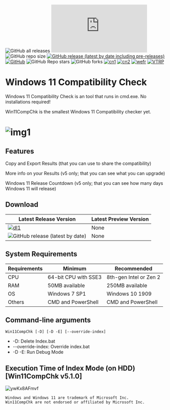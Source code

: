 ![GitHub all releases](https://img.shields.io/github/downloads/jbcarreon123/Win11CompChk/total) ![GitHub file size in bytes](https://img.shields.io/github/size/jbcarreon123/Win11CompChk/Win11CompChk.bat) ![GitHub repo size](https://img.shields.io/github/repo-size/jbcarreon123/Win11CompChk) [![GitHub release (latest by date including pre-releases)](https://img.shields.io/github/v/release/jbcarreon123/Win11CompChk?include_prereleases)](https://github.com/jbcarreon123/Win11CompChk/releases/) [![GitHub](https://img.shields.io/github/license/jbcarreon123/Win11CompChk)](LICENSE) ![GitHub Repo stars](https://img.shields.io/github/stars/jbcarreon123/Win11CompChk?style=social) ![GitHub forks](https://img.shields.io/github/forks/jbcarreon123/Win11CompChk?style=social) [![cn1](https://img.shields.io/badge/Contribute-Here-brightgreen?style=social)](https://github.com/jbcarreon123/Win11CompChk/contribute) [![cn2](https://img.shields.io/badge/Contributing-.md-brightgreen)](contributing.md) [![wefr](https://img.shields.io/badge/ElevenForum-Resource-informational)](https://www.elevenforum.com/resources/windows-11-compatibility-check.4/) [![VTRP](https://img.shields.io/badge/VirusTotal-Results-blue)](https://www.virustotal.com/gui/file/d3c8f3da09d43a92a31d2436a82c676fbbdbeb924250cbf298dc7e9990ae788a/detection)

# Windows 11 Compatibility Check
Windows 11 Compatibility Check is an tool that runs in cmd.exe. No installations required!

Win11CompChk is the smallest Windows 11 Compatibility checker yet.

# ![img1](https://www.elevenforum.com/attachments/cmd_3xgfdbjw60-png.7021/)

## Features
Copy and Export Results (that you can use to share the compatibility)

More info on your Results (v5 only; that you can see what you can upgrade)

Windows 11 Release Countdown (v5 only; that you can see how many days Windows 11 will release)

## Download

Latest Release Version | Latest Preview Version
------------ | -------------
[![dl1](https://img.shields.io/badge/Download-v5.2.0-brightgreen)](https://github.com/jbcarreon123/Win11CompChk/releases/v5.2.0/) | None
![GitHub release (latest by date)](https://img.shields.io/github/downloads/jbcarreon123/Win11CompChk/latest/total) | None

## System Requirements
Requirements | Minimum | Recommended
---------- | ---------- | ----------
CPU | 64-bit CPU with SSE3 | 8th-gen Intel or Zen 2
RAM | 50MB available | 250MB available
OS | Windows 7 SP1 | Windows 10 1909
Others | CMD and PowerShell | CMD and PowerShell

## Command-line arguments
```Win11CompChk [-D] [-D -E] [--override-index]```
- -D: Delete Index.bat
- --override-index: Override index.bat
- -D -E: Run Debug Mode

## Execution Time of Index Mode (on HDD) [Win11CompChk v5.1.0]
![ywKx8AFmvf](https://user-images.githubusercontent.com/86447165/132702265-423e1263-8859-4c7e-8bc1-47ae7241dce2.gif)

```
Windows and Windows 11 are trademark of Microsoft Inc.
Win11CompChk are not endorsed or affiliated by Microsoft Inc.
```
